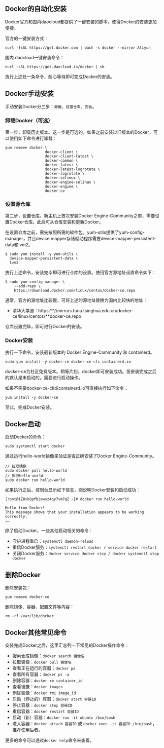 ## Docker的自动化安装

Docker官方和国内daocloud都提供了一键安装的脚本，使得Docker的安装更加便捷。

官方的一键安装方式：

```shell
curl -fsSL https://get.docker.com | bash -s docker --mirror Aliyun
```

国内 daocloud一键安装命令：

```shell
curl -sSL https://get.daocloud.io/docker | sh
```

执行上述任一条命令，耐心等待即可完成Docker的安装。

## Docker手动安装

手动安装Docker分三步：`卸载`、`设置仓库`、`安装`。

### 卸载Docker（可选）

第一步，卸载历史版本。这一步是可选的，如果之前安装过旧版本的Docker，可以使用如下命令进行卸载：

```shell
yum remove docker \
                  docker-client \
                  docker-client-latest \
                  docker-common \
                  docker-latest \
                  docker-latest-logrotate \
                  docker-logrotate \
                  docker-selinux \
                  docker-engine-selinux \
                  docker-engine \
                  docker-ce
```

### 设置源仓库

第二步，设置仓库。新主机上首次安装Docker Engine-Community之前，需要设置Docker仓库。此后可从仓库安装和更新Docker。

在设置仓库之前，需先按照所需的软件包。yum-utils提供了yum-config-manager，并且device mapper存储驱动程序需要device-mapper-persistent-data和lvm2。

```shell
$ sudo yum install -y yum-utils \
  device-mapper-persistent-data \
  lvm2
```

执行上述命令，安装完毕即可进行仓库的设置。使用官方源地址设置命令如下：

```shell
$ sudo yum-config-manager \
    --add-repo \
    https://download.docker.com/linux/centos/docker-ce.repo
```

通常，官方的源地址比较慢，可将上述的源地址替换为国内比较快的地址：

* 清华大学源：https:**//mirrors.tuna.tsinghua.edu.cn/docker-ce/linux/centos/**docker-ce.repo

仓库设置完毕，即可进行Docker的安装。

### Docker安装

执行一下命令，安装最新版本的 Docker Engine-Community 和 containerd。

```shell
sudo yum install -y docker-ce docker-ce-cli containerd.io
```

docker-ce为社区免费版本。稍等片刻，docker即可安装成功。但安装完成之后的默认是未启动的，需要进行启动操作。

如果不需要docker-ce-cli或containerd.io可直接执行如下命令：

```shell
yum install -y docker-ce
```

至此，完成Docker安装。

## Docker启动

启动Docker的命令：

```shell
sudo systemctl start docker
```

通过运行hello-world镜像来验证是否正确安装了Docker Engine-Community。

```shell
// 拉取镜像
sudo docker pull hello-world
// 执行hello-world
sudo docker run hello-world
```

如果执行之后，控制台显示如下信息，则说明Docker安装和启动成功：

```shell
[root@iZ8vb8pfb2awsz4qy7vm7qZ ~]# docker run hello-world

Hello from Docker!
This message shows that your installation appears to be working correctly.
……
```

除了启动Docker，一些其他启动相关的命令：

* 守护进程重启：`systemctl daemon-reload`
* 重启Docker服务：`systemctl restart docker / service docker restart`
* 关闭Docker服务：`docker service docker stop / docker systemctl stop docker`

## 删除Docker

删除安装包：

```shell
yum remove docker-ce
```

删除镜像、容器、配置文件等内容：

```shell
rm -rf /var/lib/docker
```

## Docker其他常见命令

安装完成Docker之后，这里汇总列一下常见的Docker操作命令：

* 搜索仓库镜像：`docker search 镜像名`
* 拉取镜像：`docker pull 镜像名`
* 查看正在运行的容器：`docker ps`
* 查看所有容器：`docker ps -a`
* 删除容器：`docker rm container_id`
* 查看镜像：`docker images`
* 删除镜像：`docker rmi image_id`
* 启动（停止的）容器：`docker start 容器ID`
* 停止容器：`docker stop 容器ID`
* 重启容器：`docker restart 容器ID`
* 启动（新）容器：`docker run -it ubuntu /bin/bash`
* 进入容器：`docker attach 容器ID` 或 `docker exec -it 容器ID /bin/bash`，推荐使用后者。

更多的命令可以通过`docker help`命令来查看。